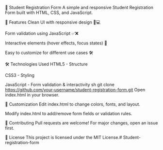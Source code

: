 📝 Student Registration Form
A simple and responsive Student Registration Form built with HTML, CSS, and JavaScript.

🚀 Features
Clean UI with responsive design 📱💻

Form validation using JavaScript ✅❌

Interactive elements (hover effects, focus states) 🎨

Easy to customize for different use cases 🛠️

🛠️ Technologies Used
HTML5 - Structure

CSS3 - Styling

JavaScript - Form validation & interactivity
sh
git clone https://github.com/your-username/student-registration-form.git
Open index.html in your browser.

🔧 Customization
Edit index.html to change colors, fonts, and layout.

Modify index.html to add/remove form fields or validation rules.

🤝 Contributing
Pull requests are welcome! For major changes, open an issue first.

📜 License
This project is licensed under the MIT License.# Student-registration-form
